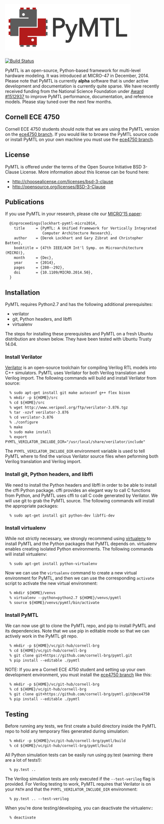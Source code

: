  ![PyMTL](docs/pymtl_logo.png)
==========================================================================

[![Build Status](https://travis-ci.org/cornell-brg/pymtl.svg?branch=master)](https://travis-ci.org/cornell-brg/pymtl)

PyMTL is an open-source, Python-based framework for multi-level hardware
modeling. It was introduced at MICRO-47 in December, 2014. Please note
that PyMTL is currently **alpha** software that is under active
development and documentation is currently quite sparse. We have recently
received funding from the National Science Foundation under [Award #1512937][1]
to improve PyMTL performance, documentation, and reference
models. Please stay tuned over the next few months.

 [1]: http://www.nsf.gov/awardsearch/showAward?AWD_ID=1512937

Cornell ECE 4750
--------------------------------------------------------------------------

Cornell ECE 4750 students should note that we are using the PyMTL version
on the [ece4750 branch][2]. If you would like to browse the PyMTL source
code or install PyMTL on your own machine you must use the [ece4750 branch][2].

 [2]: https://github.com/cornell-brg/pymtl/tree/ece4750

License
--------------------------------------------------------------------------

PyMTL is offered under the terms of the Open Source Initiative BSD
3-Clause License. More information about this license can be found here:

 - http://choosealicense.com/licenses/bsd-3-clause
 - http://opensource.org/licenses/BSD-3-Clause

Publications
--------------------------------------------------------------------------

If you use PyMTL in your research, please cite our [MICRO'15 paper][3]:

```
  @inproceedings{lockhart-pymtl-micro2014,
    title     = {PyMTL: A Unified Framework for Vertically Integrated
                 Computer Architecture Research},
    author    = {Derek Lockhart and Gary Zibrat and Christopher Batten},
    booktitle = {47th IEEE/ACM Int'l Symp. on Microarchitecture (MICRO)},
    month     = {Dec},
    year      = {2014},
    pages     = {280--292},
    doi       = {10.1109/MICRO.2014.50},
  }
```

 [3]: http://dx.doi.org/10.1109/MICRO.2014.50

Installation
--------------------------------------------------------------------------

PyMTL requires Python2.7 and has the following additional prerequisites:

 - verilator
 - git, Python headers, and libffi
 - virtualenv

The steps for installing these prerequisites and PyMTL on a fresh Ubuntu
distribution are shown below. They have been tested with Ubuntu Trusty
14.04.

### Install Verilator

[Verilator][4] is an open-source toolchain for compiling Verilog RTL
models into C++ simulators. PyMTL uses Verilator for both Verilog
translation and Verilog import. The following commands will build and
install Verilator from source:

```
  % sudo apt-get install git make autoconf g++ flex bison
  % mkdir -p ${HOME}/src
  % cd ${HOME}/src
  % wget http://www.veripool.org/ftp/verilator-3.876.tgz
  % tar -xzvf verilator-3.876
  % cd verilator-3.876
  % ./configure
  % make
  % sudo make install
  % export PYMTL_VERILATOR_INCLUDE_DIR="/usr/local/share/verilator/include"
```

The `PYMTL_VERILATOR_INCLUDE_DIR` environment variable is used to tell
PyMTL where to find the various Verilator source files when peforming
both Verilog translation and Verilog import.

 [4]: http://www.veripool.org/wiki/verilator

### Install git, Python headers, and libffi

We need to install the Python headers and libffi in order to be able to
install the cffi Python package. cffi provides an elegant way to call C
functions from Python, and PyMTL uses cffi to call C code generated by
Verilator. We will use git to grab the PyMTL source. The following
commands will install the appropriate packages:

```
  % sudo apt-get install git python-dev libffi-dev
```

### Install virtualenv

While not strictly necessary, we strongly recommend using [virtualenv][5]
to install PyMTL and the Python packages that PyMTL depends on.
virtualenv enables creating isolated Python environments. The following
commands will install virtualenv:

```
  % sudo apt-get install python-virtualenv
```

Now we can use the `virtualenv` command to create a new virtual
environment for PyMTL, and then we can use the corresponding `activate`
script to activate the new virtual environment:

```
  % mkdir ${HOME}/venvs
  % virtualenv --python=python2.7 ${HOME}/venvs/pymtl
  % source ${HOME}/venvs/pymtl/bin/activate
```

 [5]: https://virtualenv.pypa.io/en/latest/

### Install PyMTL

We can now use git to clone the PyMTL repo, and pip to install PyMTL and
its dependencies. Note that we use pip in editable mode so that we can
actively work in the PyMTL git repo.

```
  % mkdir -p ${HOME}/vc/git-hub/cornell-brg
  % cd ${HOME}/vc/git-hub/cornell-brg
  % git clone git+https://github.com/cornell-brg/pymtl.git
  % pip install --editable ./pymtl
```

NOTE: If you are a Cornell ECE 4750 student and setting up your own
development environment, you must install the [ece4750 branch][6] like
this:

```
  % mkdir -p ${HOME}/vc/git-hub/cornell-brg
  % cd ${HOME}/vc/git-hub/cornell-brg
  % git clone git+https://github.com/cornell-brg/pymtl.git@ece4750
  % pip install --editable ./pymtl
```

 [6]: https://github.com/cornell-brg/pymtl/tree/ece4750

Testing
--------------------------------------------------------------------------

Before running any tests, we first create a build directory inside the
PyMTL repo to hold any temporary files generated during simulation:

```
  % mkdir -p ${HOME}/vc/git-hub/cornell-brg/pymtl/build
  % cd ${HOME}/vc/git-hub/cornell-brg/pymtl/build
```

All Python simulation tests can be easily run using py.test (warning:
there are a lot of tests!):

```
  % py.test ..
```

The Verilog simulation tests are only executed if the `--test-verilog`
flag is provided. For Verilog testing to work, PyMTL requires that
Verilator is on your `PATH` and that the `PYMTL_VERILATOR_INCLUDE_DIR`
environment:

```
  % py.test .. --test-verilog
```

When you're done testing/developing, you can deactivate the virtualenv::

```
  % deactivate
```

